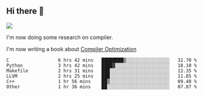 


<!--
**liusy58/liusy58** is a ✨ _special_ ✨ repository because its `README.md` (this file) appears on your GitHub profile.

Here are some ideas to get you started:

- 🔭 I’m currently working on ...
- 🌱 I’m currently learning ...
- 👯 I’m looking to collaborate on ...
- 🤔 I’m looking for help with ...
- 💬 Ask me about ...
- 📫 How to reach me: ...
- 😄 Pronouns: ...
- ⚡ Fun fact: ...
-->
<!--
![](https://komarev.com/ghpvc/?username=liusy58&color=brightgreen&label=PROFILE+VIEWS)




- 🔭 I’m currently working on my .
- 📫 How to reach me:plz contact me by [email](liusy58@,ail2.sysu.edu.cn) or WeChat(LIUSIYU_58)
- 🏫 I'm an undergraduate in Sun-Yat-sen University majoring in the computer science. Expected to graduate in Spring 2021.
- 👯 I'm now interested in System such as OS, Compiler and Database. 
- 🤔 I’m looking for help with Database System.
-->

## Hi there 👋
![](https://komarev.com/ghpvc/?username=liusy58&color=brightgreen&label=PROFILE+VIEWS)



I'm now doing some research on compiler.

I'm now writing a book about [Compiler Optimization](https://github.com/liusy58/CompilerNotes/blob/master/main.pdf)


 <!--START_SECTION:waka-->

```text
C                  6 hrs 42 mins   ████████▒░░░░░░░░░░░░░░░░   32.70 %
Python             3 hrs 42 mins   ████▓░░░░░░░░░░░░░░░░░░░░   18.10 %
Makefile           2 hrs 31 mins   ███░░░░░░░░░░░░░░░░░░░░░░   12.35 %
LLVM               2 hrs 25 mins   ███░░░░░░░░░░░░░░░░░░░░░░   11.85 %
C++                1 hr 56 mins    ██▒░░░░░░░░░░░░░░░░░░░░░░   09.48 %
Other              1 hr 36 mins    ██░░░░░░░░░░░░░░░░░░░░░░░   07.87 %
```

<!--END_SECTION:waka-->
